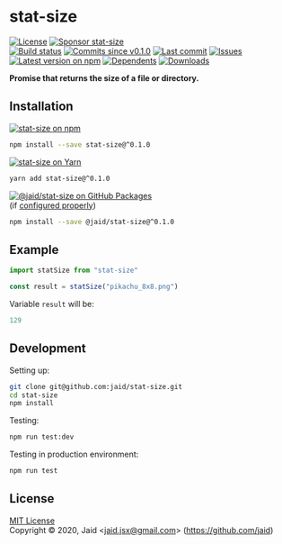# stat-size


<a href="https://raw.githubusercontent.com/jaid/stat-size/master/license.txt"><img src="https://img.shields.io/github/license/jaid/stat-size?style=flat-square" alt="License"/></a> <a href="https://github.com/sponsors/jaid"><img src="https://img.shields.io/badge/<3-Sponsor-FF45F1?style=flat-square" alt="Sponsor stat-size"/></a>  
<a href="https://actions-badge.atrox.dev/jaid/stat-size/goto"><img src="https://img.shields.io/endpoint.svg?style=flat-square&url=https%3A%2F%2Factions-badge.atrox.dev%2Fjaid%2Fstat-size%2Fbadge" alt="Build status"/></a> <a href="https://github.com/jaid/stat-size/commits"><img src="https://img.shields.io/github/commits-since/jaid/stat-size/v0.1.0?style=flat-square&logo=github" alt="Commits since v0.1.0"/></a> <a href="https://github.com/jaid/stat-size/commits"><img src="https://img.shields.io/github/last-commit/jaid/stat-size?style=flat-square&logo=github" alt="Last commit"/></a> <a href="https://github.com/jaid/stat-size/issues"><img src="https://img.shields.io/github/issues/jaid/stat-size?style=flat-square&logo=github" alt="Issues"/></a>  
<a href="https://npmjs.com/package/stat-size"><img src="https://img.shields.io/npm/v/stat-size?style=flat-square&logo=npm&label=latest%20version" alt="Latest version on npm"/></a> <a href="https://github.com/jaid/stat-size/network/dependents"><img src="https://img.shields.io/librariesio/dependents/npm/stat-size?style=flat-square&logo=npm" alt="Dependents"/></a> <a href="https://npmjs.com/package/stat-size"><img src="https://img.shields.io/npm/dm/stat-size?style=flat-square&logo=npm" alt="Downloads"/></a>

**Promise that returns the size of a file or directory.**





## Installation

<a href="https://npmjs.com/package/stat-size"><img src="https://img.shields.io/badge/npm-stat--size-C23039?style=flat-square&logo=npm" alt="stat-size on npm"/></a>

```bash
npm install --save stat-size@^0.1.0
```

<a href="https://yarnpkg.com/package/stat-size"><img src="https://img.shields.io/badge/Yarn-stat--size-2F8CB7?style=flat-square&logo=yarn&logoColor=white" alt="stat-size on Yarn"/></a>

```bash
yarn add stat-size@^0.1.0
```

<a href="https://github.com/jaid/stat-size/packages"><img src="https://img.shields.io/badge/GitHub Packages-@jaid/stat--size-24282e?style=flat-square&logo=github" alt="@jaid/stat-size on GitHub Packages"/></a>  
(if [configured properly](https://help.github.com/en/github/managing-packages-with-github-packages/configuring-npm-for-use-with-github-packages))

```bash
npm install --save @jaid/stat-size@^0.1.0
```



## Example


```javascript
import statSize from "stat-size"

const result = statSize("pikachu_8x8.png")
```

Variable `result` will be:

```javascript
129
```

















## Development



Setting up:
```bash
git clone git@github.com:jaid/stat-size.git
cd stat-size
npm install
```
Testing:
```bash
npm run test:dev
```
Testing in production environment:
```bash
npm run test
```


## License
[MIT License](https://raw.githubusercontent.com/jaid/stat-size/master/license.txt)  
Copyright © 2020, Jaid \<jaid.jsx@gmail.com> (https://github.com/jaid)
